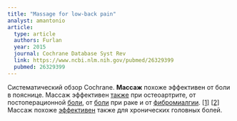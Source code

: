 ```yaml
---
title: "Massage for low-back pain"
analyst: amantonio
article:
  type: article
  authors: Furlan
  year: 2015
  journal: Cochrane Database Syst Rev
  link: https://www.ncbi.nlm.nih.gov/pubmed/26329399
  pubmed: 26329399
---
```


Систематический обзор Cochrane. **Массаж** похоже эффективен от боли в пояснице. Массаж эффективен [также](https://www.ncbi.nlm.nih.gov/pubmed/28177937) при остеоартрите, от постоперационной [боли](https://www.ncbi.nlm.nih.gov/pubmed/29173797), от [боли](https://www.ncbi.nlm.nih.gov/pubmed/25784669) при раке и от [фибромиалгии](https://www.ncbi.nlm.nih.gov/pubmed/25457196). [[1]](https://www.ncbi.nlm.nih.gov/pubmed/28619390) [[2]](https://www.ncbi.nlm.nih.gov/pubmed/24586677)
Массаж похоже [эффективен](https://www.ncbi.nlm.nih.gov/pmc/articles/PMC4194455) также для хронических головных болей.
